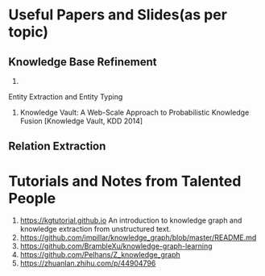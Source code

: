 Useful Papers and Slides(as per topic)
======

Knowledge Base Refinement
----
1. 

Entity Extraction and Entity Typing
1. Knowledge Vault: A Web-Scale Approach to Probabilistic Knowledge Fusion [Knowledge Vault, KDD 2014]

Relation Extraction 
----





Tutorials and Notes from Talented People
=====
1. https://kgtutorial.github.io An introduction to knowledge graph and knowledge extraction from unstructured text.
2. https://github.com/impillar/knowledge_graph/blob/master/README.md 
3. https://github.com/BrambleXu/knowledge-graph-learning
4. https://github.com/Pelhans/Z_knowledge_graph
5. https://zhuanlan.zhihu.com/p/44904796
